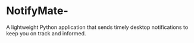 # NotifyMate-
A lightweight Python application that sends timely desktop notifications to keep you on track and informed.
